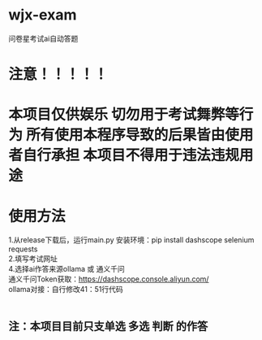 # wjx-exam
问卷星考试ai自动答题

# 注意！！！！！
# 本项目仅供娱乐 切勿用于考试舞弊等行为 所有使用本程序导致的后果皆由使用者自行承担 本项目不得用于违法违规用途

# 使用方法
1.从release下载后，运行main.py 安装环境：pip install dashscope selenium requests<br>
2.填写考试网址<br>
4.选择ai作答来源ollama 或 通义千问<br>
通义千问Token获取：https://dashscope.console.aliyun.com/<br>
ollama对接：自行修改41：51行代码<br>
<br>
## 注：本项目目前只支单选 多选 判断 的作答
